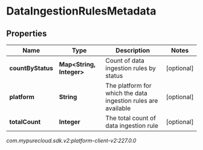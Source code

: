 # DataIngestionRulesMetadata


## Properties

| Name | Type | Description | Notes |
| ------------ | ------------- | ------------- | ------------- |
| **countByStatus** | **Map&lt;String, Integer&gt;** | Count of data ingestion rules by status |  [optional] |
| **platform** | **String** | The platform for which the data ingestion rules are available |  [optional] |
| **totalCount** | **Integer** | The total count of data ingestion rule |  [optional] |




_com.mypurecloud.sdk.v2:platform-client-v2:227.0.0_
